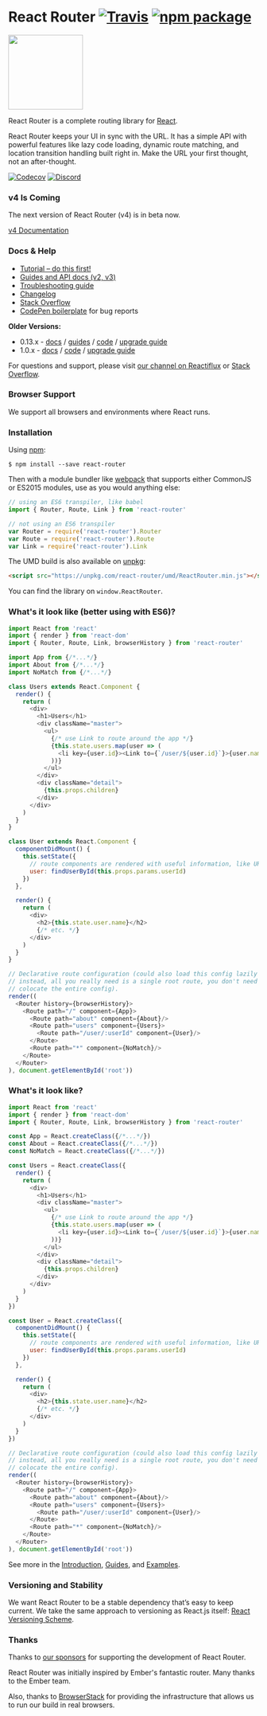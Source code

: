 # React Router [![Travis][build-badge]][build] [![npm package][npm-badge]][npm]

<img src="/logo/vertical@2x.png" height="150"/>

React Router is a complete routing library for [React](https://facebook.github.io/react).

React Router keeps your UI in sync with the URL. It has a simple API with powerful features like lazy code loading, dynamic route matching, and location transition handling built right in. Make the URL your first thought, not an after-thought.

[![Codecov][codecov-badge]][codecov]
[![Discord][discord-badge]][discord]

### v4 Is Coming

The next version of React Router (v4) is in beta now.

[v4 Documentation](https://reacttraining.com/react-router/)

### Docs & Help

- [Tutorial – do this first!](https://github.com/reactjs/react-router-tutorial)
- [Guides and API docs (v2, v3)](/docs)
- [Troubleshooting guide](https://github.com/ReactTraining/react-router/blob/master/docs/Troubleshooting.md)
- [Changelog](/CHANGES.md)
- [Stack Overflow](http://stackoverflow.com/questions/tagged/react-router)
- [CodePen boilerplate](http://codepen.io/anon/pen/xwQZdy?editors=001) for bug reports

**Older Versions:**

- 0.13.x - [docs](https://github.com/ReactTraining/react-router/tree/v0.13.6/doc) / [guides](https://github.com/ReactTraining/react-router/tree/v0.13.6/docs/guides) / [code](https://github.com/ReactTraining/react-router/tree/v0.13.6) / [upgrade guide](/upgrade-guides/v1.0.0.md)
- 1.0.x - [docs](https://github.com/ReactTraining/react-router/tree/1.0.x/docs) / [code](https://github.com/ReactTraining/react-router/tree/1.0.x) / [upgrade guide](/upgrade-guides/v2.0.0.md)

For questions and support, please visit [our channel on Reactiflux](https://discord.gg/0ZcbPKXt5bYaNQ46) or [Stack Overflow](http://stackoverflow.com/questions/tagged/react-router).

### Browser Support

We support all browsers and environments where React runs.

### Installation

Using [npm](https://www.npmjs.com/):

    $ npm install --save react-router

Then with a module bundler like [webpack](https://webpack.github.io/) that supports either CommonJS or ES2015 modules, use as you would anything else:

```js
// using an ES6 transpiler, like babel
import { Router, Route, Link } from 'react-router'

// not using an ES6 transpiler
var Router = require('react-router').Router
var Route = require('react-router').Route
var Link = require('react-router').Link
```

The UMD build is also available on [unpkg](https://unpkg.com):

```html
<script src="https://unpkg.com/react-router/umd/ReactRouter.min.js"></script>
```

You can find the library on `window.ReactRouter`.

### What's it look like (better using with ES6)?

```js
import React from 'react'
import { render } from 'react-dom'
import { Router, Route, Link, browserHistory } from 'react-router'

import App from {/*...*/}
import About from {/*...*/}
import NoMatch from {/*...*/}

class Users extends React.Component {
  render() {
    return (
      <div>
        <h1>Users</h1>
        <div className="master">
          <ul>
            {/* use Link to route around the app */}
            {this.state.users.map(user => (
              <li key={user.id}><Link to={`/user/${user.id}`}>{user.name}</Link></li>
            ))}
          </ul>
        </div>
        <div className="detail">
          {this.props.children}
        </div>
      </div>
    )
  }
}

class User extends React.Component {
  componentDidMount() {
    this.setState({
      // route components are rendered with useful information, like URL params
      user: findUserById(this.props.params.userId)
    })
  },

  render() {
    return (
      <div>
        <h2>{this.state.user.name}</h2>
        {/* etc. */}
      </div>
    )
  }
}

// Declarative route configuration (could also load this config lazily
// instead, all you really need is a single root route, you don't need to
// colocate the entire config).
render((
  <Router history={browserHistory}>
    <Route path="/" component={App}>
      <Route path="about" component={About}/>
      <Route path="users" component={Users}>
        <Route path="/user/:userId" component={User}/>
      </Route>
      <Route path="*" component={NoMatch}/>
    </Route>
  </Router>
), document.getElementById('root'))
```


### What's it look like?

```js
import React from 'react'
import { render } from 'react-dom'
import { Router, Route, Link, browserHistory } from 'react-router'

const App = React.createClass({/*...*/})
const About = React.createClass({/*...*/})
const NoMatch = React.createClass({/*...*/})

const Users = React.createClass({
  render() {
    return (
      <div>
        <h1>Users</h1>
        <div className="master">
          <ul>
            {/* use Link to route around the app */}
            {this.state.users.map(user => (
              <li key={user.id}><Link to={`/user/${user.id}`}>{user.name}</Link></li>
            ))}
          </ul>
        </div>
        <div className="detail">
          {this.props.children}
        </div>
      </div>
    )
  }
})

const User = React.createClass({
  componentDidMount() {
    this.setState({
      // route components are rendered with useful information, like URL params
      user: findUserById(this.props.params.userId)
    })
  },

  render() {
    return (
      <div>
        <h2>{this.state.user.name}</h2>
        {/* etc. */}
      </div>
    )
  }
})

// Declarative route configuration (could also load this config lazily
// instead, all you really need is a single root route, you don't need to
// colocate the entire config).
render((
  <Router history={browserHistory}>
    <Route path="/" component={App}>
      <Route path="about" component={About}/>
      <Route path="users" component={Users}>
        <Route path="/user/:userId" component={User}/>
      </Route>
      <Route path="*" component={NoMatch}/>
    </Route>
  </Router>
), document.getElementById('root'))
```

See more in the [Introduction](/docs/Introduction.md), [Guides](/docs/guides/README.md), and [Examples](/examples).

### Versioning and Stability

We want React Router to be a stable dependency that’s easy to keep current. We take the same approach to versioning as React.js itself: [React Versioning Scheme](https://facebook.github.io/react/blog/2016/02/19/new-versioning-scheme.html).

### Thanks

Thanks to [our sponsors](/SPONSORS.md) for supporting the development of
React Router.

React Router was initially inspired by Ember's fantastic router. Many thanks to the Ember team.

Also, thanks to [BrowserStack](https://www.browserstack.com/) for providing the infrastructure that allows us to run our build in real browsers.

[build-badge]: https://img.shields.io/travis/ReactTraining/react-router/master.svg?style=flat-square
[build]: https://travis-ci.org/ReactTraining/react-router

[npm-badge]: https://img.shields.io/npm/v/react-router.svg?style=flat-square
[npm]: https://www.npmjs.org/package/react-router

[codecov-badge]: https://img.shields.io/codecov/c/github/ReactTraining/react-router/master.svg?style=flat-square
[codecov]: https://codecov.io/gh/ReactTraining/react-router

[discord-badge]: https://img.shields.io/badge/Discord-join%20chat%20%E2%86%92-738bd7.svg?style=flat-square
[discord]: https://discord.gg/0ZcbPKXt5bYaNQ46
